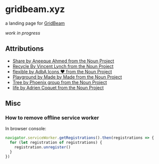 # gridbeam.xyz

a landing page for [GridBeam](http://gridbeam.com)

_work in progress_

## Attributions

- [Share by Aneeque Ahmed from the Noun Project](https://thenounproject.com/search/?q=share&i=836290)
- [Recycle By Vincent Lynch from the Noun Project](https://thenounproject.com/search/?q=re-usable&i=3863#)
- [flexible by AdbA Icons ❤️ from the Noun Project](https://thenounproject.com/search/?q=flexible&i=1325439)
- [Playground by Made by Made from the Noun Project](https://thenounproject.com/term/playground/1306940/)
- [Tree by Phoenix group from the Noun Project](https://thenounproject.com/search/?q=tree&i=2818312)
- [life by Adrien Coquet from the Noun Project](https://thenounproject.com/search/?q=life&i=1033605)

## Misc

### How to remove offline service worker

In browser console:

```js
navigator.serviceWorker.getRegistrations().then(registrations => {
  for (let registration of registrations) {
    registration.unregister()
  }
})
```
